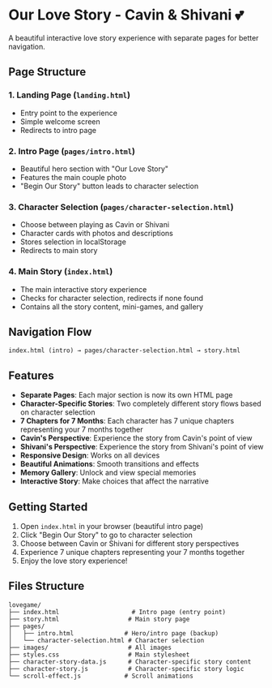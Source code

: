 # Our Love Story - Cavin & Shivani 💕

A beautiful interactive love story experience with separate pages for better navigation.

## Page Structure

### 1. Landing Page (`landing.html`)
- Entry point to the experience
- Simple welcome screen
- Redirects to intro page

### 2. Intro Page (`pages/intro.html`)
- Beautiful hero section with "Our Love Story"
- Features the main couple photo
- "Begin Our Story" button leads to character selection

### 3. Character Selection (`pages/character-selection.html`)
- Choose between playing as Cavin or Shivani
- Character cards with photos and descriptions
- Stores selection in localStorage
- Redirects to main story

### 4. Main Story (`index.html`)
- The main interactive story experience
- Checks for character selection, redirects if none found
- Contains all the story content, mini-games, and gallery

## Navigation Flow

```
index.html (intro) → pages/character-selection.html → story.html
```

## Features

- **Separate Pages**: Each major section is now its own HTML page
- **Character-Specific Stories**: Two completely different story flows based on character selection
- **7 Chapters for 7 Months**: Each character has 7 unique chapters representing your 7 months together
- **Cavin's Perspective**: Experience the story from Cavin's point of view
- **Shivani's Perspective**: Experience the story from Shivani's point of view
- **Responsive Design**: Works on all devices
- **Beautiful Animations**: Smooth transitions and effects
- **Memory Gallery**: Unlock and view special memories
- **Interactive Story**: Make choices that affect the narrative

## Getting Started

1. Open `index.html` in your browser (beautiful intro page)
2. Click "Begin Our Story" to go to character selection
3. Choose between Cavin or Shivani for different story perspectives
4. Experience 7 unique chapters representing your 7 months together
5. Enjoy the love story experience!

## Files Structure

```
lovegame/
├── index.html                    # Intro page (entry point)
├── story.html                   # Main story page
├── pages/
│   ├── intro.html              # Hero/intro page (backup)
│   └── character-selection.html # Character selection
├── images/                      # All images
├── styles.css                   # Main stylesheet
├── character-story-data.js      # Character-specific story content
├── character-story.js           # Character-specific story logic
└── scroll-effect.js            # Scroll animations
```
